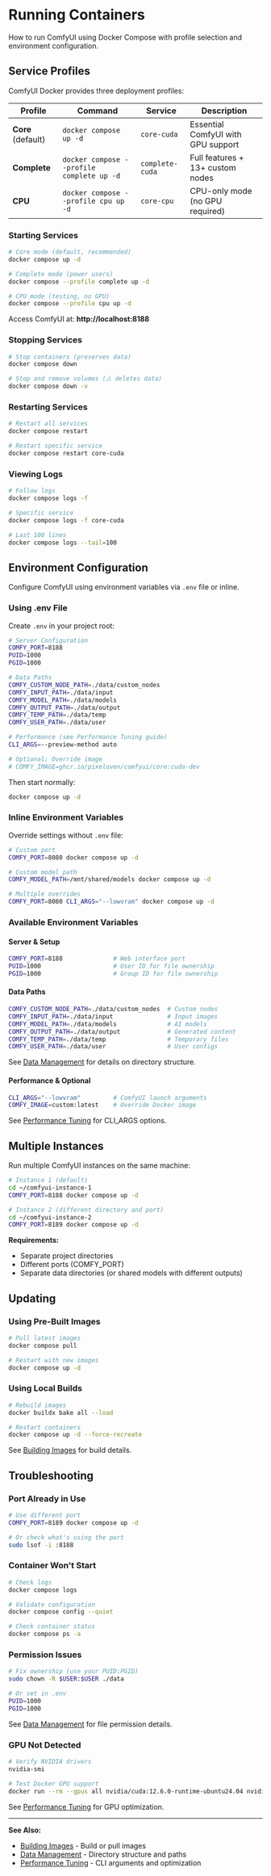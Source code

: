 # Running Containers

How to run ComfyUI using Docker Compose with profile selection and environment configuration.

## Service Profiles

ComfyUI Docker provides three deployment profiles:

| Profile | Command | Service | Description |
|---------|---------|---------|-------------|
| **Core** (default) | `docker compose up -d` | `core-cuda` | Essential ComfyUI with GPU support |
| **Complete** | `docker compose --profile complete up -d` | `complete-cuda` | Full features + 13+ custom nodes |
| **CPU** | `docker compose --profile cpu up -d` | `core-cpu` | CPU-only mode (no GPU required) |

### Starting Services

```bash
# Core mode (default, recommended)
docker compose up -d

# Complete mode (power users)
docker compose --profile complete up -d

# CPU mode (testing, no GPU)
docker compose --profile cpu up -d
```

Access ComfyUI at: **http://localhost:8188**

### Stopping Services

```bash
# Stop containers (preserves data)
docker compose down

# Stop and remove volumes (⚠️ deletes data)
docker compose down -v
```

### Restarting Services

```bash
# Restart all services
docker compose restart

# Restart specific service
docker compose restart core-cuda
```

### Viewing Logs

```bash
# Follow logs
docker compose logs -f

# Specific service
docker compose logs -f core-cuda

# Last 100 lines
docker compose logs --tail=100
```

## Environment Configuration

Configure ComfyUI using environment variables via `.env` file or inline.

### Using .env File

Create `.env` in your project root:

```bash
# Server Configuration
COMFY_PORT=8188
PUID=1000
PGID=1000

# Data Paths
COMFY_CUSTOM_NODE_PATH=./data/custom_nodes
COMFY_INPUT_PATH=./data/input
COMFY_MODEL_PATH=./data/models
COMFY_OUTPUT_PATH=./data/output
COMFY_TEMP_PATH=./data/temp
COMFY_USER_PATH=./data/user

# Performance (see Performance Tuning guide)
CLI_ARGS=--preview-method auto

# Optional: Override image
# COMFY_IMAGE=ghcr.io/pixeloven/comfyui/core:cuda-dev
```

Then start normally:
```bash
docker compose up -d
```

### Inline Environment Variables

Override settings without `.env` file:

```bash
# Custom port
COMFY_PORT=8080 docker compose up -d

# Custom model path
COMFY_MODEL_PATH=/mnt/shared/models docker compose up -d

# Multiple overrides
COMFY_PORT=8080 CLI_ARGS="--lowvram" docker compose up -d
```

### Available Environment Variables

#### Server & Setup
```bash
COMFY_PORT=8188              # Web interface port
PUID=1000                    # User ID for file ownership
PGID=1000                    # Group ID for file ownership
```

#### Data Paths
```bash
COMFY_CUSTOM_NODE_PATH=./data/custom_nodes  # Custom nodes
COMFY_INPUT_PATH=./data/input               # Input images
COMFY_MODEL_PATH=./data/models              # AI models
COMFY_OUTPUT_PATH=./data/output             # Generated content
COMFY_TEMP_PATH=./data/temp                 # Temporary files
COMFY_USER_PATH=./data/user                 # User configs
```

See [Data Management](data.md) for details on directory structure.

#### Performance & Optional
```bash
CLI_ARGS="--lowvram"         # ComfyUI launch arguments
COMFY_IMAGE=custom:latest    # Override Docker image
```

See [Performance Tuning](performance.md) for CLI_ARGS options.

## Multiple Instances

Run multiple ComfyUI instances on the same machine:

```bash
# Instance 1 (default)
cd ~/comfyui-instance-1
COMFY_PORT=8188 docker compose up -d

# Instance 2 (different directory and port)
cd ~/comfyui-instance-2
COMFY_PORT=8189 docker compose up -d
```

**Requirements:**
- Separate project directories
- Different ports (COMFY_PORT)
- Separate data directories (or shared models with different outputs)

## Updating

### Using Pre-Built Images

```bash
# Pull latest images
docker compose pull

# Restart with new images
docker compose up -d
```

### Using Local Builds

```bash
# Rebuild images
docker buildx bake all --load

# Restart containers
docker compose up -d --force-recreate
```

See [Building Images](building.md) for build details.

## Troubleshooting

### Port Already in Use

```bash
# Use different port
COMFY_PORT=8189 docker compose up -d

# Or check what's using the port
sudo lsof -i :8188
```

### Container Won't Start

```bash
# Check logs
docker compose logs

# Validate configuration
docker compose config --quiet

# Check container status
docker compose ps -a
```

### Permission Issues

```bash
# Fix ownership (use your PUID:PGID)
sudo chown -R $USER:$USER ./data

# Or set in .env
PUID=1000
PGID=1000
```

See [Data Management](data.md) for file permission details.

### GPU Not Detected

```bash
# Verify NVIDIA drivers
nvidia-smi

# Test Docker GPU support
docker run --rm --gpus all nvidia/cuda:12.6.0-runtime-ubuntu24.04 nvidia-smi
```

See [Performance Tuning](performance.md) for GPU optimization.

---

**See Also:**
- [Building Images](building.md) - Build or pull images
- [Data Management](data.md) - Directory structure and paths
- [Performance Tuning](performance.md) - CLI arguments and optimization
